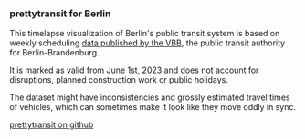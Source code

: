 ### prettytransit for Berlin

This timelapse visualization of Berlin's public transit system is based on weekly scheduling [data published by the VBB](https://www.vbb.de/vbb-services/api-open-data/datensaetze/), the public transit authority for Berlin-Brandenburg.

It is marked as valid from June 1st, 2023 and does not account for disruptions, planned construction work or public holidays.

The dataset might have inconsistencies and grossly estimated travel times of vehicles, which can sometimes make it look like they move oddly in sync.

[prettytransit on github](https://github.com/zorapeteri/prettytransit)
